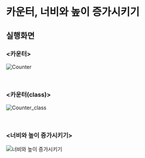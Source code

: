# 카운터, 너비와 높이 증가시키기
## 실행화면

### <카운터>
![Counter](https://github.com/kim-do-kyun/React/assets/70315428/769859bb-25a0-4e40-b5ca-966856123edf)

<br>

### <카운터(class)>
![Counter_class](https://github.com/kim-do-kyun/React/assets/70315428/0951cdff-ceb8-4040-88f3-26697b1fb672)

<br>

### <너비와 높이 증가시키기>
![너비와 높이 증가시키기](https://github.com/kim-do-kyun/React/assets/70315428/b2eaef42-5532-4587-ae15-db72453270f0)
